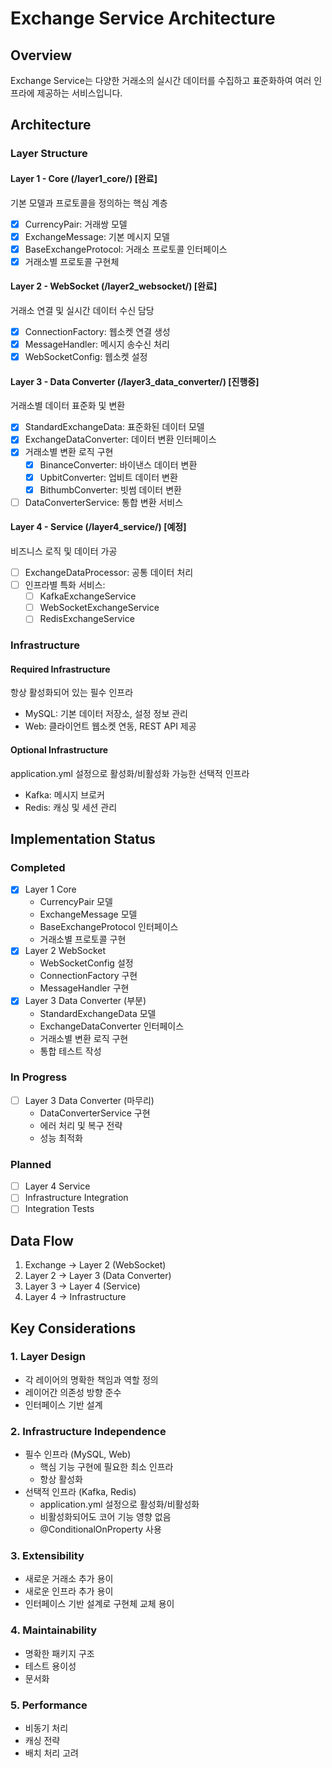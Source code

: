# Exchange Service Architecture

## Overview
Exchange Service는 다양한 거래소의 실시간 데이터를 수집하고 표준화하여 여러 인프라에 제공하는 서비스입니다.

## Architecture

### Layer Structure

#### Layer 1 - Core (/layer1_core/) [완료]
기본 모델과 프로토콜을 정의하는 핵심 계층
- [x] CurrencyPair: 거래쌍 모델
- [x] ExchangeMessage: 기본 메시지 모델
- [x] BaseExchangeProtocol: 거래소 프로토콜 인터페이스
- [x] 거래소별 프로토콜 구현체

#### Layer 2 - WebSocket (/layer2_websocket/) [완료]
거래소 연결 및 실시간 데이터 수신 담당
- [x] ConnectionFactory: 웹소켓 연결 생성
- [x] MessageHandler: 메시지 송수신 처리
- [x] WebSocketConfig: 웹소켓 설정

#### Layer 3 - Data Converter (/layer3_data_converter/) [진행중]
거래소별 데이터 표준화 및 변환
- [x] StandardExchangeData: 표준화된 데이터 모델
- [x] ExchangeDataConverter: 데이터 변환 인터페이스
- [x] 거래소별 변환 로직 구현
  - [x] BinanceConverter: 바이낸스 데이터 변환
  - [x] UpbitConverter: 업비트 데이터 변환
  - [x] BithumbConverter: 빗썸 데이터 변환
- [ ] DataConverterService: 통합 변환 서비스

#### Layer 4 - Service (/layer4_service/) [예정]
비즈니스 로직 및 데이터 가공
- [ ] ExchangeDataProcessor: 공통 데이터 처리
- [ ] 인프라별 특화 서비스:
  - [ ] KafkaExchangeService
  - [ ] WebSocketExchangeService
  - [ ] RedisExchangeService

### Infrastructure

#### Required Infrastructure
항상 활성화되어 있는 필수 인프라
- MySQL: 기본 데이터 저장소, 설정 정보 관리
- Web: 클라이언트 웹소켓 연동, REST API 제공

#### Optional Infrastructure
application.yml 설정으로 활성화/비활성화 가능한 선택적 인프라
- Kafka: 메시지 브로커
- Redis: 캐싱 및 세션 관리

## Implementation Status

### Completed
- [x] Layer 1 Core
  - CurrencyPair 모델
  - ExchangeMessage 모델
  - BaseExchangeProtocol 인터페이스
  - 거래소별 프로토콜 구현
- [x] Layer 2 WebSocket
  - WebSocketConfig 설정
  - ConnectionFactory 구현
  - MessageHandler 구현
- [x] Layer 3 Data Converter (부분)
  - StandardExchangeData 모델
  - ExchangeDataConverter 인터페이스
  - 거래소별 변환 로직 구현
  - 통합 테스트 작성

### In Progress
- [ ] Layer 3 Data Converter (마무리)
  - DataConverterService 구현
  - 에러 처리 및 복구 전략
  - 성능 최적화

### Planned
- [ ] Layer 4 Service
- [ ] Infrastructure Integration
- [ ] Integration Tests

## Data Flow
1. Exchange → Layer 2 (WebSocket)
2. Layer 2 → Layer 3 (Data Converter)
3. Layer 3 → Layer 4 (Service)
4. Layer 4 → Infrastructure

## Key Considerations

### 1. Layer Design
- 각 레이어의 명확한 책임과 역할 정의
- 레이어간 의존성 방향 준수
- 인터페이스 기반 설계

### 2. Infrastructure Independence
- 필수 인프라 (MySQL, Web)
  - 핵심 기능 구현에 필요한 최소 인프라
  - 항상 활성화
- 선택적 인프라 (Kafka, Redis)
  - application.yml 설정으로 활성화/비활성화
  - 비활성화되어도 코어 기능 영향 없음
  - @ConditionalOnProperty 사용

### 3. Extensibility
- 새로운 거래소 추가 용이
- 새로운 인프라 추가 용이
- 인터페이스 기반 설계로 구현체 교체 용이

### 4. Maintainability
- 명확한 패키지 구조
- 테스트 용이성
- 문서화

### 5. Performance
- 비동기 처리
- 캐싱 전략
- 배치 처리 고려